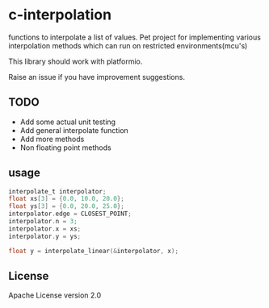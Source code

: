 # c-interpolation

functions to interpolate a list of values. 
Pet project for implementing various interpolation methods which can run on restricted environments(mcu's)

This library should work with platformio.

Raise an issue if you have improvement suggestions.

## TODO

- Add some actual unit testing
- Add general interpolate function
- Add more methods
- Non floating point methods

## usage

```C
interpolate_t interpolator;
float xs[3] = {0.0, 10.0, 20.0};
float ys[3] = {0.0, 20.0, 25.0};
interpolator.edge = CLOSEST_POINT;
interpolator.n = 3;
interpolator.x = xs;
interpolator.y = ys;

float y = interpolate_linear(&interpolator, x);

```

## License

Apache License version 2.0
